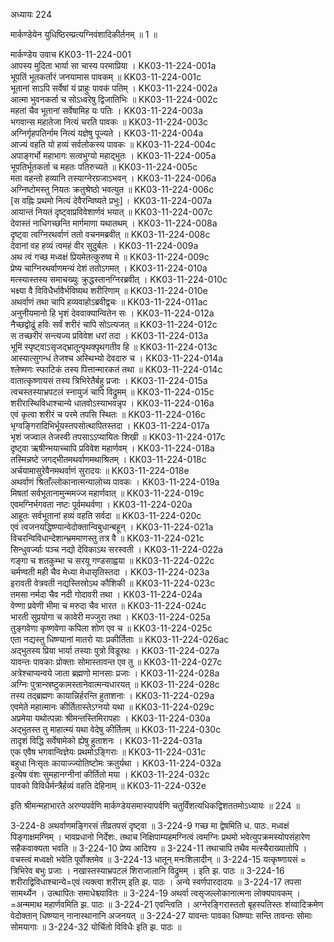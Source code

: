 अध्यायः 224

मार्कण्डेयेन युधिष्ठिरम्प्रत्यग्निवंशादिकीर्तनम् ॥ 1 ॥

मार्कण्डेय उवाच 	KK03-11-224-001  
आपस्य मुदिता भार्या सा चास्य परमाप्रिया ।	KK03-11-224-001a  
भूपतिं भूतकर्तारं जनयामास पावकम् ॥	KK03-11-224-001c  
भूतानां साऽपि सर्वेषां यं प्राहुः पावकं पतिम् ।	KK03-11-224-002a  
आत्मा भुवनकर्ता च सोऽध्वरेषु द्विजातिभिः ॥	KK03-11-224-002c  
महतां चैव भूतानां सर्वेषामिह यः पतिः ।	KK03-11-224-003a  
भगवान्स महातेजा नित्यं चरति पावकः ॥	KK03-11-224-003c  
अग्निर्गृहपतिर्नाम नित्यं यज्ञेषु पूज्यते ।	KK03-11-224-004a  
आज्यं वहति यो हव्यं सर्वलोकस्य पावकः ॥	KK03-11-224-004c  
अपाङ्गर्भो महाभागः सत्वभुग्यो महाद्भुतः ।	KK03-11-224-005a  
भूपतिर्भूतकर्ता च महतः पतिरुच्यते ॥	KK03-11-224-005c  
मता वहन्तो हव्यानि तस्याग्नेरग्रजाऽभवन् ।	KK03-11-224-006a  
अग्निष्टोमस्तु नियतः क्रतुश्रेष्ठो भवत्युत ॥	KK03-11-224-006c  
[स वह्निः प्रथमो नित्यं देवैरन्विष्यते प्रभुः] ।	KK03-11-224-007a  
आयान्तं नियतं दृष्ट्वाप्रविवेशार्णवं भयात् ॥	KK03-11-224-007c  
देवास्तं नाधिगच्छन्ति मार्गमाणा यथातथम् ।	KK03-11-224-008a  
दृष्ट्वा त्वग्निरथर्वाणं ततो वचनमब्रवीत् ॥	KK03-11-224-008c  
देवानां वह हव्यं त्वमहं वीर सुदुर्बलः ।	KK03-11-224-009a  
अथ त्वं गच्छ मध्वक्षं प्रियमेतत्कुरुष्व मे ॥	KK03-11-224-009c  
प्रेष्य चाग्निरथर्वाणमन्यं देशं ततोऽगमत् ।	KK03-11-224-010a  
मत्स्यास्तस्य समाचख्युः क्रुद्धस्तानग्निरब्रवीत् ।	KK03-11-224-010c  
भक्ष्या वै विविधैर्भावैर्भविष्यथ शरीरिणाम् ॥	KK03-11-224-010e  
अथर्वाणं तथा चापि हव्यवाहोऽब्रवीद्वचः ॥	KK03-11-224-011ac  
अनुनीयमानो हि भृशं देववाक्यान्वितेन सः ।	KK03-11-224-012a  
नैच्छद्वोढुं हविः सर्वं शरीरं चापि सोऽत्यजत् ॥	KK03-11-224-012c  
स तच्छरीरं सन्त्यज्य प्रविवेश धरां तदा ।	KK03-11-224-013a  
भूमिं स्पृष्ट्वाऽसृजद्भ्रातून्पृथक्पृथगतीव हि ॥	KK03-11-224-013c  
आस्यात्सुगन्धं तेजश्च अस्थिभ्यो देवदारु च ।	KK03-11-224-014a  
श्लेष्मणः स्फाटिकं तस्य पित्तान्मारकतं तथा ॥	KK03-11-224-014c  
वातात्कृष्णायसं तस्य त्रिभिरेतैर्बहु प्रजाः ।	KK03-11-224-015a  
त्वचस्तस्याभ्रपटलं स्नायुजं चापि विद्रुमम् ॥	KK03-11-224-015c  
शरीरास्थिविधाश्चान्ये धातवोऽस्याभवन्नृप ।	KK03-11-224-016a  
एवं कृत्वा शरीरं च परमे तपसि स्थितः ॥	KK03-11-224-016c  
भृग्वङ्गिरादिभिर्भूयस्तपसोत्थापितस्तदा ।	KK03-11-224-017a  
भृशं जज्वाल तेजस्वी तपसाऽऽप्यायितः शिखी ॥	KK03-11-224-017c  
दृष्ट्वा ऋषीन्भयाच्चापि प्रविवेश महार्णवम् ।	KK03-11-224-018a  
तस्मिन्नष्टे जगद्भीतमथर्वाणमथाश्रितम् ।	KK03-11-224-018c  
अर्चयामासुरेवैनमथर्वाणं सुरादयः ॥	KK03-11-224-018e  
अथर्वाणं श्रिताँल्लोकानात्मन्यालोच्य पावकः ।	KK03-11-224-019a  
मिषतां सर्वभूतानामुन्ममज्ज महार्णवात् ॥	KK03-11-224-019c  
एवमग्निर्भगवता नष्टः पूर्वमथर्वणा ।	KK03-11-224-020a  
आहूतः सर्वभूतानां हव्यं वहति सर्वदा ॥	KK03-11-224-020c  
एवं त्वजनयद्धिष्ण्यान्वेदोक्तान्विबुधान्बहून् ।	KK03-11-224-021a  
विचरन्विविधान्देशान्भ्रममाणस्तु तत्र वै ॥	KK03-11-224-021c  
सिन्धुवर्ज्याः पञ्च नद्यो देविकाऽथ सरस्वती ।	KK03-11-224-022a  
गङ्गा च शतकुम्भा च सरयू गण्डसाह्वया ॥	KK03-11-224-022c  
चर्मण्वती मही चैव मेध्या मेधासृतिस्तदा ।	KK03-11-224-023a  
इरावती वेत्रवती नद्यस्तिस्रोऽथ कौशिकी ॥	KK03-11-224-023c  
तमसा नर्मदा चैव नदी गोदावरी तथा ।	KK03-11-224-024a  
वेण्णा प्रवेणी भीमा च मरुदा चैव भारत ॥	KK03-11-224-024c  
भारती सुप्रयोगा च कावेरी मज्जुरा तथा ।	KK03-11-224-025a  
तुङ्गवेणा कृष्णवेणा कपिला शोण एव च ॥	KK03-11-224-025c  
एता नद्यस्तु धिष्ण्यानां मातरो याः प्रकीर्तिताः ॥	KK03-11-224-026ac  
अद्भुतस्य प्रिया भार्या तस्याः पुत्रो विडूरथः ।	KK03-11-224-027a  
यावन्तः पावकाः प्रोक्ताः सोमास्तावन्त एव तु ॥	KK03-11-224-027c  
अत्रेश्चाप्यन्वये जाता ब्रह्मणो मानसाः प्रजाः ।	KK03-11-224-028a  
अग्निः पुत्रान्स्रष्टुकामस्तानेवात्मन्यधारयत् ॥	KK03-11-224-028c  
तस्य तद्ब्रह्मणः कायान्निर्हरन्ति हुताशनाः ।	KK03-11-224-029a  
एवमेते महात्मानः कीर्तितास्तेऽग्नयो यथा ॥	KK03-11-224-029c  
अप्रमेया यथोत्पन्नाः श्रीमन्तस्तिमिरापहाः ।	KK03-11-224-030a  
अद्भुतस्त तु माहात्म्यं यथा वेदेषु कीर्तितम् ॥	KK03-11-224-030c  
तादृशं विद्धि सर्वेषामेको ह्येषु हुताशनः ।	KK03-11-224-031a  
एक एवैष भगवान्विज्ञेयः प्रथमोऽङ्गिराः ॥	KK03-11-224-031c  
बहुधा निःसृतः कायाज्ज्योतिष्टोमः क्रतुर्यथा ।	KK03-11-224-032a  
इत्येष वंशः सुमहानग्नीनां कीर्तितो मया ।	KK03-11-224-032c  
पावको विविधैर्मन्त्रैर्हव्यं वहति देहिनाम् ॥	KK03-11-224-032e  

इति श्रीमन्महाभारते अरण्यपर्वणि मार्कण्डेयसमास्यापर्वणि चतुर्विंशत्यधिकद्विशततमोऽध्यायः ॥ 224 ॥

3-224-8 अथर्वाणमङ्गिरसं तीव्रतपसं दृष्ट्वा ॥ 3-224-9 गच्छ मा द्वेषमिति ध. पाठः. मध्वक्षं पिङ्गाक्षमग्निम् । भावप्रधानो निर्देशः. तथाच निक्षिपाम्यहमग्नित्वं त्वमग्निः प्रथमो भवेत्युपक्रमस्योपसंहारेण सहैकवाक्यता भवति ॥ 3-224-10 प्रेष्य आदिश्य ॥ 3-224-11 तथाचापि तथैव मत्स्यैराख्यातोपि । वचस्त्वं मध्वक्षो भवेति पूर्वोक्तमेव ॥ 3-224-13 धातून् मनःशिलादीन् ॥ 3-224-15 यत्कृष्णायसं = त्रिभिरेव बभुः प्रजाः । नखास्तस्याभ्रपटलं शिराजालानि विद्रुमम् । इति झ. पाठः ॥ 3-224-16 शरीराद्विविधाश्चान्ये=एवं त्यक्त्वा शरीरम् इति झ. पाठः । अन्ये स्वर्णपारदादयः ॥ 3-224-17 तपसा सामर्थ्येन । उत्थापितः समाधेश्च्यावितः ॥ 3-224-19 अथर्वा त्वसृजल्लोकानात्मना लोक्यपावकम् । =अन्ममाथ महार्णवमिति झ. पाठः ॥ 3-224-21 एवन्त्विति । अग्नेरङ्गिरास्ततो बृहस्पतिस्तः शंय्वादिक्रमेण वेदोक्तान् धिष्ण्यान् नानास्थानानि अजनयत् ॥ 3-224-27 यावन्तः पावका धिष्ण्याः सन्ति तावन्तः सोमाः सोमयागाः ॥ 3-224-32 योर्चितो विविधैः इति झ. पाठः ॥
